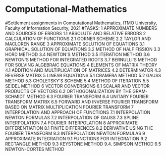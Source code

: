# Computational-Mathematics
#Settlement assignments in Computational Mathematics, ITMO University, Faculty of Information Security, 2021
#TASKS:
	1 APPROXIMATE NUMBERS AND SOURCES OF ERRORS 
1.1 ABSOLUTE AND RELATIVE ERRORS 
2 CALCULATION OF FUNCTIONS 
2.1 GORNER SCHEME
2.2 TAYLOR AND MACLOREN RANGE 
3 APPROXIMATE SOLUTION OF EQUATIONS 
3.1 GRAPHICAL SOLUTION OF EQUATIONS 
3.2 METHOD OF HALF FISSION 
3.3 HORD METHOD 
3.4 NEWTON'S METHOD
3.5 ITERATION METHOD 
3.6 NEWTON'S METHOD FOR INTEGRATED ROOTS 
3.7 BERNULLI'S METHOD FOR SOLVING ALGEBRAIC EQUATIONS 
4 ELEMENTS OF MATRIX THEORY
4.1 ADDITION AND MULTIPLICATION OF MATRICES 
4.2 DETERMINATOR 
4.3 REVERSE MATRIX 
5 LINEAR EQUATIONS 
5.1 CRAMERA METHOD
5.2 GAUSS METHOD 
5.3 CHOLETSKY'S SCHEME
5.4 METHOD OF ITERATION 
5.5 SEIDEL METHOD 
6 VECTOR CONVERSIONS 
6.1 SCALAR AND VECTOR PRODUCTS OF VECTORS 
6.2 ORTHOGONALIZATION BY THE GRAM-SCHMIDT METHOD 
6.3 FOURIER TRANSFORM 
6.4 UNITARY FOURIER TRANSFORM MATRIX 
6.5 FORWARD AND INVERSE FOURIER TRANSFORM BASED ON MATRIX MULTIPLICATION FOURIER TRANSFORM 
7 INTERPOLATION AND APPROACH OF FUNCTIONS 
7.1 INTERPOLATION NEWTON FORMULAS 
7.2 INTERPOLATION OF GAUSS 
7.3 SPLINE INTERPOLATION 
7.4 FOURIER INTERPOLATION 
8 APPROXIMATE DIFFERENTIATION 
8.1 FINITE DIFFERENCES
8.2 DERIVATIVE USING THE FOURIER TRANSFORM 
8.3 INTERPOLATION NEWTON FORMULAS 
9 APPROXIMATE INTEGRATION 
9.1 FUNCTIONS FOR INTEGRATION 
9.2 RECTANGLE METHOD
9.3 KEYSTONE METHOD 
9.4. SIMPSON METHOD 
9.5 NEWTON-CORTES METHOD 
